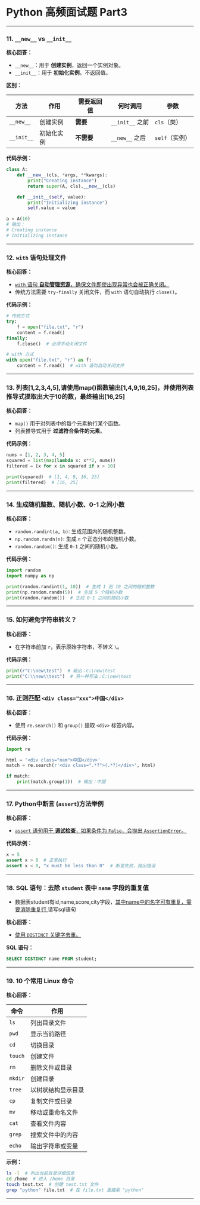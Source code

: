 # Python 高频面试题 Part3

------

### **11. `__new__` vs `__init__`**

**核心回答：**

- `__new__`：用于 **创建实例**，返回一个实例对象。
- `__init__`：用于 **初始化实例**，不返回值。

**区别：**

| 方法       | 作用       | 需要返回值 | 何时调用        | 参数           |
| ---------- | ---------- | ---------- | --------------- | -------------- |
| `__new__`  | 创建实例   | **需要**   | `__init__` 之前 | `cls`（类）    |
| `__init__` | 初始化实例 | **不需要** | `__new__` 之后  | `self`（实例） |

**代码示例：**

```python
class A:
    def __new__(cls, *args, **kwargs):
        print("Creating instance")
        return super(A, cls).__new__(cls)

    def __init__(self, value):
        print("Initializing instance")
        self.value = value

a = A(10)
# 输出：
# Creating instance
# Initializing instance
```

------

### **12. `with` 语句处理文件**

**核心回答：**

- <u>`with` 语句 **自动管理资源**，确保文件即使出现异常也会被正确关闭。</u>
- 传统方法需要 `try-finally` 关闭文件，而 `with` 语句自动执行 `close()`。

**代码示例：**

```python
# 传统方式
try:
    f = open("file.txt", "r")
    content = f.read()
finally:
    f.close()  # 必须手动关闭文件

# with 方式
with open("file.txt", "r") as f:
    content = f.read()  # with 语句自动关闭文件
```

------

### **13. 列表[1,2,3,4,5],请使用map()函数输出[1,4,9,16,25]，并使用列表推导式提取出大于10的数，最终输出[16,25]**

**核心回答：**

- `map()` 用于对列表中的每个元素执行某个函数。
- 列表推导式用于 **过滤符合条件的元素**。

**代码示例：**

```python
nums = [1, 2, 3, 4, 5]
squared = list(map(lambda x: x**2, nums))
filtered = [x for x in squared if x > 10]

print(squared)  # [1, 4, 9, 16, 25]
print(filtered)  # [16, 25]
```

------

### **14. 生成随机整数、随机小数、0-1 之间小数**

**核心回答：**

- `random.randint(a, b)`: 生成范围内的随机整数。
- `np.random.randn(n)`: 生成 `n` 个正态分布的随机小数。
- `random.random()`: 生成 `0-1` 之间的随机小数。

**代码示例：**

```python
import random
import numpy as np

print(random.randint(1, 10))  # 生成 1 到 10 之间的随机整数
print(np.random.randn(5))  # 生成 5 个随机小数
print(random.random())  # 生成 0-1 之间的随机小数
```

------

### **15. 如何避免字符串转义？**

**核心回答：**

- 在字符串前加 `r`，表示原始字符串，不转义 `\`。

**代码示例：**

```python
print(r"C:\new\test")  # 输出：C:\new\test
print("C:\\new\\test")  # 另一种写法：C:\new\test
```

------

### **16. 正则匹配 `<div class="xxx">中国</div>`**

**核心回答：**

- 使用 `re.search()` 和 `group()` 提取 `<div>` 标签内容。

**代码示例：**

```python
import re

html = '<div class="nam">中国</div>'
match = re.search(r'<div class=".*?">(.*?)</div>', html)

if match:
    print(match.group(1))  # 输出：中国
```

------

### **17. Python中断言 (`assert`)方法举例**

**核心回答：**

- <u>`assert` 语句用于 **调试检查**，如果条件为 `False`，会抛出 `AssertionError`。</u>

**代码示例：**

```python
x = 5
assert x > 0  # 正常执行
assert x < 0, "x must be less than 0"  # 断言失败，抛出错误
```

------

### **18. SQL 语句：去除 `student` 表中 `name` 字段的重复值**

- 数据表student有id,name,score,city字段，<u>其中name中的名字可有重复，需要消除重复行</u>,请写sql语句

**核心回答：**

- <u>使用 `DISTINCT` 关键字去重。</u>

**SQL 语句：**

```sql
SELECT DISTINCT name FROM student;
```

------

### **19. 10 个常用 Linux 命令**

**核心回答：**

| 命令    | 作用               |
| ------- | ------------------ |
| `ls`    | 列出目录文件       |
| `pwd`   | 显示当前路径       |
| `cd`    | 切换目录           |
| `touch` | 创建文件           |
| `rm`    | 删除文件或目录     |
| `mkdir` | 创建目录           |
| `tree`  | 以树状结构显示目录 |
| `cp`    | 复制文件或目录     |
| `mv`    | 移动或重命名文件   |
| `cat`   | 查看文件内容       |
| `grep`  | 搜索文件中的内容   |
| `echo`  | 输出字符串或变量   |

**示例：**

```sh
ls -l  # 列出当前目录详细信息
cd /home  # 进入 /home 目录
touch test.txt  # 创建 test.txt 文件
grep "python" file.txt  # 在 file.txt 里搜索 "python"
```

------

